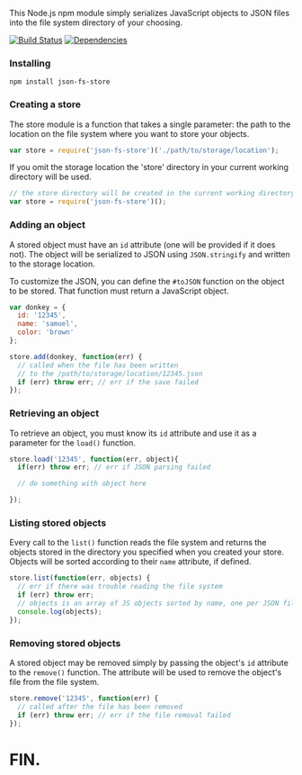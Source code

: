 This Node.js npm module simply serializes JavaScript objects to JSON files into the file system directory of your choosing.

[![Build Status](https://travis-ci.org/alexkwolfe/json-fs-store.svg?branch=master)](https://travis-ci.org/alexkwolfe/json-fs-store)
[![Dependencies](https://david-dm.org/alexkwolfe/json-fs-store.svg?branch=master)](https://david-dm.org/alexkwolfe/json-fs-store)

### Installing

```
npm install json-fs-store
```

### Creating a store

The store module is a function that takes a single parameter: the path to the location on the file system where you want to store your objects. 

```javascript
var store = require('json-fs-store')('./path/to/storage/location');
```

If you omit the storage location the 'store' directory in your current working directory will be used.

```javascript
// the store directory will be created in the current working directory
var store = require('json-fs-store')();
```

### Adding an object

A stored object must have an `id` attribute (one will be provided if it does not). The object
will be serialized to JSON using `JSON.stringify` and written to the storage location. 

To customize the JSON, you can define the `#toJSON` function on the object to be stored. That function
must return a JavaScript object.

```javascript
var donkey = {
  id: '12345',
  name: 'samuel',
  color: 'brown'
};

store.add(donkey, function(err) {
  // called when the file has been written
  // to the /path/to/storage/location/12345.json
  if (err) throw err; // err if the save failed
});
```

### Retrieving an object

To retrieve an object, you must know its `id` attribute and use it as a parameter for the `load()` function.

```javascript
store.load('12345', function(err, object){
  if(err) throw err; // err if JSON parsing failed

  // do something with object here

});
```

### Listing stored objects

Every call to the `list()` function reads the file system and returns the objects stored in the directory you specified when you created your store.
Objects will be sorted according to their `name` attribute, if defined.

```javascript
store.list(function(err, objects) {
  // err if there was trouble reading the file system
  if (err) throw err;
  // objects is an array of JS objects sorted by name, one per JSON file
  console.log(objects);
});
```

### Removing stored objects

A stored object may be removed simply by passing the object's `id` attribute to the `remove()` function.
The attribute will be used to remove the object's file from the file system.

```javascript
store.remove('12345', function(err) {
  // called after the file has been removed
  if (err) throw err; // err if the file removal failed
});
```

# FIN.
